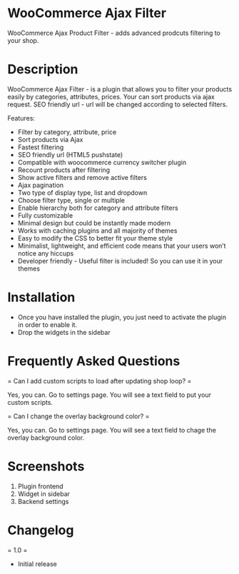# WooCommerce Ajax Filter

WooCommerce Ajax Product Filter - adds advanced prodcuts filtering to your shop.

# Description

WooCommerce Ajax Filter - is a plugin that allows you to filter your products easily by categories, attributes, prices. Your can sort products via ajax request. SEO friendly url - url will be changed according to selected filters.

Features:

* Filter by category, attribute, price
* Sort products via Ajax
* Fastest filtering
* SEO friendly url (HTML5 pushstate)
* Compatible with woocommerce currency switcher plugin
* Recount products after filtering
* Show active filters and remove active filters
* Ajax pagination
* Two type of display type, list and dropdown
* Choose filter type, single or multiple
* Enable hierarchy both for category and attribute filters
* Fully customizable
* Minimal design but could be instantly made modern
* Works with caching plugins and all majority of themes
* Easy to modify the CSS to better fit your theme style
* Minimalist, lightweight, and efficient code means that your users won’t notice any hiccups
* Developer friendly - Useful filter is included! So you can use it in your themes

# Installation

* Once you have installed the plugin, you just need to activate the plugin in order to enable it.
* Drop the widgets in the sidebar

# Frequently Asked Questions

= Can I add custom scripts to load after updating shop loop? =

Yes, you can. Go to settings page. You will see a text field to put your custom scripts.

= Can I change the overlay background color? =

Yes, you can. Go to settings page. You will see a text field to chage the overlay background color.

# Screenshots

1. Plugin frontend
2. Widget in sidebar
3. Backend settings

# Changelog

= 1.0 =

* Initial release